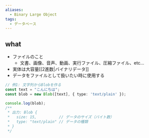 ```yaml
---
aliases:
  - Binary Large Object
tags:
  - データベース
---
```

## what
- ファイルのこと
	- 文書、画像、音声、動画、実行ファイル、圧縮ファイル、etc...
- 実体は大容量[[2進数|バイナリデータ]]
- データをファイルとして扱いたい時に使用する
```ts
// 例1: 文字列からBlobを作る
const text = "こんにちは";
const blob = new Blob([text], { type: 'text/plain' });

console.log(blob);
/**
 * 出力: Blob { 
 *   size: 15,          // データのサイズ（バイト数） 
 *   type: "text/plain" // データの種類
 * }
 */

```
